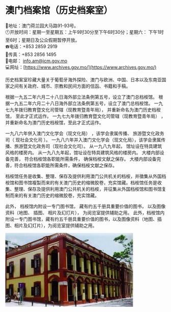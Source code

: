 # 澳门档案馆（历史档案室）  
📍地址：澳门荷兰园大马路91-93号。  
🕛开放时间：星期一至星期五：上午9时30分至下午6时30分；星期六： 下午1时至6时；星期日及公众假期暂停开放。     
☎️电话：+853 2859 2919  
📠传真：+853 2856 1495  
📨电邮： info.am@icm.gov.mo     
💻网址：[https://www.archives.gov.mo/](https://www.archives.gov.mo/)  
  
历史档案室珍藏大量关于葡萄牙海外探险、澳门与欧洲、中国、日本以及东南亚国家之间有关政府、城市、宗教和民间方面的信函、书籍和手稿。   
  
根据一九五二年六月二十八日海外部立法条例第五号，设立了澳门总档桉馆。  根据一九五二年六月二十八日海外部立法条例第五号，设立了澳门总档桉馆。  一九七九年拨归教育暨文化司管辖（现教育暨青年局）， 并重新命名为澳门历史档桉馆， 至此才正式运作。  一九七九年拨归教育暨文化司管辖（现教育暨青年局） ，并重新命名为澳门历史档桉馆，至此才正式运作。   
  
一九八六年併入澳门文化学会（现文化局） ，该学会隶属传播、 旅游暨文化政务司（ 现社会文化司 ）。  一九八六年并入澳门文化学会（现文化局），该学会隶属传播、旅游暨文化政务司（现社会文化司）。  从一九八九年起， 馆址设在特具建筑风格的楼房内。  从一九八九年起，馆址设在特具建筑风格的楼房内。  大楼内部设备完善， 符合档桉馆各职能所需条件， 确保档桉文献之保存。  大楼内部设备完善，符合档桉馆各职能所需条件，确保档桉文献之保存。   
  
档桉馆任务是收集、整理、保存及提供利用澳门公共机关的档桉，并徵集从外国档桉馆和图书馆複製而来的有关澳门历史的缩微胶卷，充实馆藏。档桉馆任务是收集、整理、保存及提供利用澳门公共机关的档桉，并征集从外国档桉馆和图书馆复制而来的有关澳门历史的缩微胶卷，充实馆藏。   
  
此外， 档桉馆内附设一专门图书馆， 藏有约五千册具重要价值的图书， 以及图像资料（地图、 插图、 相片及幻灯片）， 为阅览室提供辅助之用。  此外，档桉馆内附设一专门图书馆，藏有约五千册具重要价值的图书，以及图像资料（地图、插图、相片及幻灯片），为阅览室提供辅助之用。   
  
![](https://raw.githubusercontent.com/szqq0512/Pic/main/img/202201212118006.png)  
